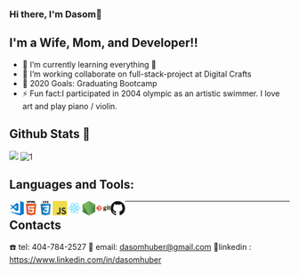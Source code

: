 ### Hi there, I'm Dasom👋

## I'm a Wife, Mom, and Developer!!

- 🌱 I’m currently learning everything 🤣
- 👯 I’m working collaborate on full-stack-project at Digital Crafts
- 🥅 2020 Goals: Graduating Bootcamp
- ⚡ Fun fact:I participated in 2004 olympic as an artistic swimmer. I love art and play piano / violin.

## Github Stats 🤖

[![](https://github-readme-stats.vercel.app/api?username=dasomAnH&theme=blue-green)](https://github.com/dasomAnh/github-readme-stats)
![1](https://github-readme-stats.vercel.app/api/top-langs/?username=dasomAnH&theme=blue-green)

## Languages and Tools:

<img align="left" alt="Visual Studio Code" width="26px" src="https://raw.githubusercontent.com/github/explore/80688e429a7d4ef2fca1e82350fe8e3517d3494d/topics/visual-studio-code/visual-studio-code.png" />
<img align="left" alt="HTML5" width="26px" src="https://raw.githubusercontent.com/github/explore/80688e429a7d4ef2fca1e82350fe8e3517d3494d/topics/html/html.png" />
<img align="left" alt="CSS3" width="26px" src="https://raw.githubusercontent.com/github/explore/80688e429a7d4ef2fca1e82350fe8e3517d3494d/topics/css/css.png" />
<img align="left" alt="JavaScript" width="26px" src="https://raw.githubusercontent.com/github/explore/80688e429a7d4ef2fca1e82350fe8e3517d3494d/topics/javascript/javascript.png" />
<img align="left" alt="React" width="26px" src="https://raw.githubusercontent.com/github/explore/80688e429a7d4ef2fca1e82350fe8e3517d3494d/topics/react/react.png" />
<img align="left" alt="Node.js" width="26px" src="https://raw.githubusercontent.com/github/explore/80688e429a7d4ef2fca1e82350fe8e3517d3494d/topics/nodejs/nodejs.png" />
<img align="left" alt="Git" width="26px" src="https://raw.githubusercontent.com/github/explore/80688e429a7d4ef2fca1e82350fe8e3517d3494d/topics/git/git.png" />
<img align="left" alt="GitHub" width="26px" src="https://raw.githubusercontent.com/github/explore/78df643247d429f6cc873026c0622819ad797942/topics/github/github.png" />

-----------------------------------------------------
## Contacts
☎️ tel: 404-784-2527
💌 email: dasomhuber@gmail.com
🔗linkedin : ​https://www.linkedin.com/in/dasomhuber
